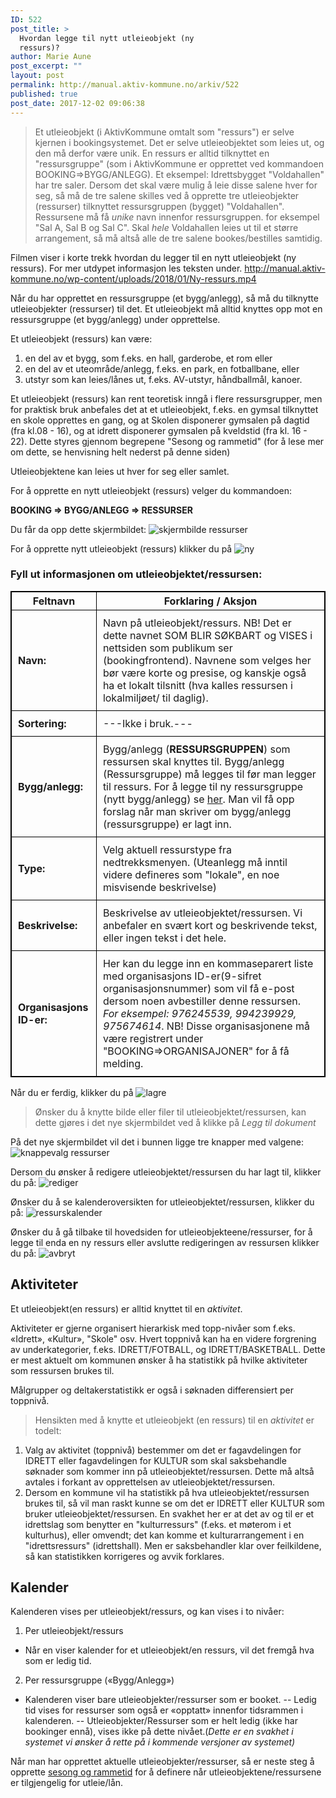```yaml
---
ID: 522
post_title: >
  Hvordan legge til nytt utleieobjekt (ny
  ressurs)?
author: Marie Aune
post_excerpt: ""
layout: post
permalink: http://manual.aktiv-kommune.no/arkiv/522
published: true
post_date: 2017-12-02 09:06:38
---
```

>Et utleieobjekt (i AktivKommune omtalt som "ressurs") er selve kjernen i bookingsystemet. Det er selve utleieobjektet som leies ut, og den må derfor være unik. En ressurs er alltid tilknyttet en "ressursgruppe" (som i AktivKommune er opprettet ved kommandoen BOOKING=>BYGG/ANLEGG). Et eksempel: Idrettsbygget "Voldahallen" har tre saler. Dersom det skal være mulig å leie disse salene hver for seg, så må de tre salene skilles ved å opprette tre utleieobjekter (ressurser) tilknyttet ressursgruppen (bygget) "Voldahallen". Ressursene må få <em>unike</em>  navn innenfor ressursgruppen. for eksempel "Sal A, Sal B og Sal C". Skal <em>hele </em> Voldahallen leies ut til et større arrangement, så må altså alle de tre salene bookes/bestilles samtidig.

Filmen viser i korte trekk hvordan du legger til en nytt utleieobjekt (ny ressurs). For mer utdypet informasjon les teksten under.
http://manual.aktiv-kommune.no/wp-content/uploads/2018/01/Ny-ressurs.mp4


Når du har opprettet en ressursgruppe (et bygg/anlegg), så må du tilknytte utleieobjekter  (ressurser) til det. Et utleieobjekt må alltid knyttes opp mot en ressursgruppe (et bygg/anlegg) under opprettelse.

Et utleieobjekt (ressurs) kan være:
1. en del av et bygg, som f.eks. en hall, garderobe, et rom eller 
2. en del av et uteområde/anlegg, f.eks. en park, en fotballbane, eller
3. utstyr som kan leies/lånes ut, f.eks. AV-utstyr, håndballmål, kanoer.

Et utleieobjekt (ressurs) kan rent teoretisk inngå i flere ressursgrupper, men for praktisk bruk anbefales det at et utleieobjekt, f.eks. en gymsal tilknyttet en skole opprettes en gang, og at Skolen disponerer gymsalen på dagtid (fra kl.08 - 16), og at idrett disponerer gymsalen på kveldstid (fra kl. 16 - 22). Dette styres gjennom begrepene "Sesong og rammetid" (for å lese mer om dette,  se henvisning helt nederst på denne siden)
 
Utleieobjektene kan leies ut hver for seg eller samlet.

For å opprette en nytt utleieobjekt (ressurs) velger du kommandoen:

<strong>BOOKING => BYGG/ANLEGG => RESSURSER </strong>

Du får da opp dette skjermbildet: 
![skjermbilde ressurser](http://manual.aktiv-kommune.no/wp-content/uploads/2017/12/Skjermbilderessurser.png)

For å opprette nytt utleieobjekt (ressurs) klikker du på 
![ny](http://manual.aktiv-kommune.no/wp-content/uploads/2017/12/NY.png)

### Fyll ut informasjonen om utleieobjektet/ressursen: 
Feltnavn | Forklaring / Aksjon
--------------------------------|-----------------------------------------------------
**Navn:** |Navn på utleieobjekt/ressurs. NB! Det er dette navnet SOM BLIR SØKBART og VISES i nettsiden som publikum ser (bookingfrontend). Navnene som velges her bør være korte og presise, og kanskje også ha et lokalt tilsnitt (hva kalles ressursen i lokalmiljøet/ til daglig).
**Sortering:** |   ---Ikke i bruk.---
**Bygg/anlegg:** |Bygg/anlegg (<strong>RESSURSGRUPPEN</strong>) som ressursen skal knyttes til. Bygg/anlegg (Ressursgruppe) må legges til før man legger til ressurs. For å legge til ny ressursgruppe (nytt bygg/anlegg) se [her](http://manual.aktiv-kommune.no/?p=166). Man vil få opp forslag når man skriver om bygg/anlegg (ressursgruppe) er lagt inn. 
**Type:** |Velg aktuell ressurstype fra nedtrekksmenyen. (Uteanlegg må inntil videre defineres som "lokale", en noe misvisende beskrivelse)
**Beskrivelse:** |Beskrivelse av utleieobjektet/ressursen. Vi anbefaler en svært kort og beskrivende tekst, eller ingen tekst i det hele.
**Organisasjons ID-er:** |Her kan du legge inn en kommaseparert liste med organisasjons ID-er(9-sifret organisasjonsnummer) som vil få e-post dersom noen avbestiller denne ressursen. <em>For eksempel: 976245539, 994239929, 975674614</em>. NB! Disse organisasjonene må være registrert under "BOOKING=>ORGANISAJONER" for å få melding.

<style>
table, th, td {
    border: 1px solid black;
    border-collapse: collapse;

}
td {padding: 10px;}

</style>


Når du er ferdig, klikker du på 
![lagre](http://manual.aktiv-kommune.no/wp-content/uploads/2017/12/lagre.png)

> Ønsker du å knytte bilde eller filer til utleieobjektet/ressursen,  kan dette gjøres i det nye skjermbildet ved å klikke på *Legg til dokument*

På det nye skjermbildet vil det i bunnen ligge tre knapper med valgene: 
![knappevalg ressurser](http://manual.aktiv-kommune.no/wp-content/uploads/2017/12/Skjermbilderessurs.png)

Dersom du ønsker å redigere utleieobjektet/ressursen du har lagt til, klikker du på:
![rediger](http://manual.aktiv-kommune.no/wp-content/uploads/2017/12/rediger.png)

Ønsker du å se kalenderoversikten for utleieobjektet/ressursen, klikker du på:
![ressurskalender](http://manual.aktiv-kommune.no/wp-content/uploads/2017/12/ressurskalender.png)

Ønsker du å gå tilbake til hovedsiden for utleieobjekteene/ressurser, for å legge til enda en ny ressurs eller avslutte redigeringen av ressursen klikker du på:
![avbryt](http://manual.aktiv-kommune.no/wp-content/uploads/2017/12/avbryt.png)

## Aktiviteter
Et utleieobjekt(en ressurs) er alltid knyttet til en <em>aktivitet</em>. 

Aktiviteter er gjerne organisert hierarkisk med topp-nivåer som f.eks. «Idrett», «Kultur», "Skole" osv.
Hvert toppnivå kan ha en videre forgrening av underkategorier, f.eks. IDRETT/FOTBALL, og IDRETT/BASKETBALL. Dette er mest aktuelt om kommunen ønsker å ha statistikk på hvilke aktiviteter som ressursen brukes til.

Målgrupper og deltakerstatistikk er også i søknaden differensiert per toppnivå.

>Hensikten med å knytte et utleieobjekt (en ressurs) til en <em>aktivitet </em> er todelt:
1. Valg av aktivitet (toppnivå) bestemmer om det er fagavdelingen for IDRETT eller fagavdelingen for KULTUR som skal saksbehandle søknader som kommer inn på utleieobjektet/ressursen. Dette må altså avtales i forkant av opprettelsen av utleieobjektet/ressursen.
2. Dersom en kommune vil ha statistikk på hva utleieobjektet/ressursen brukes til, så vil man raskt kunne se om det er IDRETT eller KULTUR som bruker utleieobjektet/ressursen. En svakhet her er at det av og til er et idrettslag som benytter en "kulturressurs" (f.eks. et møterom i et kulturhus), eller omvendt; det kan komme et kulturarrangement i en "idrettsressurs" (idrettshall). Men er saksbehandler klar over feilkildene, så kan statistikken korrigeres og avvik forklares.

## Kalender
Kalenderen vises per utleieobjekt/ressurs, og kan vises i to nivåer:
1) Per utleieobjekt/ressurs
- Når en viser kalender for et utleieobjekt/en ressurs, vil det fremgå hva som er ledig tid.
2) Per ressursgruppe («Bygg/Anlegg»)
-  Kalenderen viser bare utleieobjekter/ressurser som er booket. 
-- Ledig tid vises for ressurser som også er «opptatt» innenfor tidsrammen i kalenderen.
-- Utleieobjekter/Ressurser som er helt ledig (ikke har bookinger ennå), vises ikke på dette nivået.(<em>Dette er en svakhet i systemet vi ønsker å rette på i kommende versjoner av systemet)</em>


Når man har opprettet aktuelle utleieobjekter/ressurser, så er neste steg å opprette [sesong og rammetid](http://manual.aktiv-kommune.no/?p=502) for å definere når utleieobjektene/ressursene er tilgjengelig for utleie/lån.